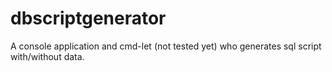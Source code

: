 # dbscriptgenerator
A console application and cmd-let (not tested yet) who generates sql script with/without data.

